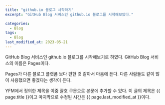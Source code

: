 ```yaml
---
title: "github.io 블로그 시작하기"
excerpt: "GitHub Blog 서비스인 github.io 블로그를 시작해보았다."

categories:
  - Blog
tags:
  - Blog
last_modified_at: 2023-05-21
---
```


GitHub Blog 서비스인 github.io 블로그를 시작해보기로 하였다.
GitHub Blog 서비스의 이름은 Pages이다.

Pages가 다른 블로그 플랫폼 보다 편한 것 같아서 마음에 든다.
다른 사람들도 같이 많이 사용했으면 좋겠다는 생각이 든다.

YFM에서 정의한 제목을 이중 괄호 구문으로 본문에 추가할 수 있다.
이 글의 제목은 {{ page.title }}이고
마지막으로 수정된 시간은 {{ page.last_modified_at }}이다.
